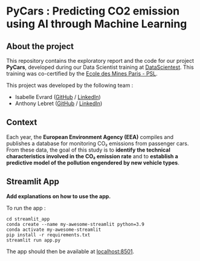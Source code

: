 # PyCars : Predicting CO2 emission using AI through Machine Learning

## About the project

This repository contains the exploratory report and the code for our project **PyCars**, developed during our Data Scientist training at [DataScientest](https://datascientest.com/). This training was co-certified by the [Ecole des Mines Paris - PSL](https://www.minesparis.psl.eu/).

This project was developed by the following team :

- Isabelle Evrard ([GitHub](https://github.com/) / [LinkedIn](https://www.linkedin.com/in/isabelle-evrard-82a6b2253/))
- Anthony Lebret ([GitHub](https://github.com/AnthonyLebret) / [LinkedIn](https://linkedin.com/in/anthony-lebret-a7aabb176))

## Context

Each year, the **European Environment Agency (EEA)** compiles and publishes a database for monitoring CO₂ emissions from passenger cars.
From these data, the goal of this study is to **identify the technical characteristics involved in the CO₂ emission rate** and to **establish a predictive model of the pollution engendered by new vehicle types**.

## Streamlit App

**Add explanations on how to use the app.**

To run the app :

```shell
cd streamlit_app
conda create --name my-awesome-streamlit python=3.9
conda activate my-awesome-streamlit
pip install -r requirements.txt
streamlit run app.py
```

The app should then be available at [localhost:8501](http://localhost:8501).
